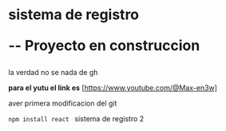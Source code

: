 <h1> sistema de registro

 -- Proyecto en construccion 

</h1>
la verdad no se nada de gh

**para el yutu el link es** [https://www.youtube.com/@Max-en3w] 

aver primera modificacion del git



```npm install react ```
sistema  de registro 2
